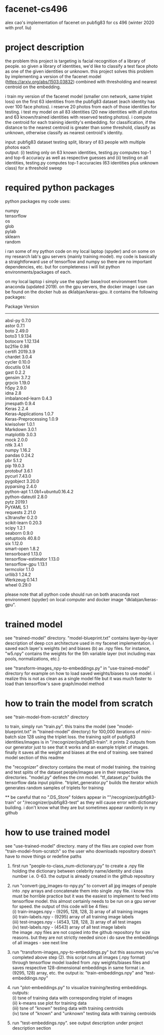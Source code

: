 # facenet-cs496
alex cao's implementation of facenet on pubfig83 for cs 496 (winter 2020 with prof. liu)

# project description
the problem this project is targeting is facial recognition of a library of people. so given a library of identities, we'd like to classify a test face photo as one of the given identities or unknown. this project solves this problem by implementing a version of the facenet model (https://arxiv.org/abs/1503.03832) combined with thresholding and nearest centroid on the embedding.

i train my version of the facenet model (smaller cnn network, same triplet loss) on the first 63 identities from the pubfig83 dataset (each identity has over 100 face photos). i reserve 20 photos from each of those identities for testing. i test my model on all 83 identities (20 new identities with all photos and 63 known/trained identities with reserved testing photos). i compute the centroid for each training identity's embedding. for classification, if the distance to the nearest centroid is greater than some threshold, classify as unknown, otherwise classify as nearest centroid's identity.

input: pubfig83 dataset testing split, library of 83 people with multiple photos each  
output: (i) testing only on 63 known identities, testing.py computes top-1 and top-6 accuracy as well as respective guesses and (ii) testing on all  identities, testing.py computes top-1 accuracies (63 identities plus unknown class) for a threshold sweep

# required python packages
python packages my code uses:

numpy  
tensorflow  
os  
glob  
pylab  
sklearn  
random  

i ran some of my python code on my local laptop (spyder) and on some on my research lab's gpu servers (mainly training model). my code is basically a straightforward use of tensorflow and numpy so there are no important dependencies, etc. but for completeness i will list python environments/packages of each. 

on my local laptop i simply use the spyder base/root environment from anaconda (updated 2019). on the gpu servers, the docker image i use can be found on the docker hub as dklabjan/keras-gpu. it contains the following packages:

Package              Version               
-------------------- ----------------------
absl-py              0.7.0                 
astor                0.7.1                 
boto                 2.49.0                
boto3                1.9.134               
botocore             1.12.134              
bz2file              0.98                  
certifi              2019.3.9              
chardet              3.0.4                 
cycler               0.10.0                
docutils             0.14                  
gast                 0.2.2                 
gensim               3.7.2                 
grpcio               1.19.0                
h5py                 2.9.0                 
idna                 2.8                   
imbalanced-learn     0.4.3                 
jmespath             0.9.4                 
Keras                2.2.4                 
Keras-Applications   1.0.7                 
Keras-Preprocessing  1.0.9                 
kiwisolver           1.0.1                 
Markdown             3.0.1                 
matplotlib           3.0.3                 
mock                 2.0.0                 
nltk                 3.4.1                 
numpy                1.16.2                
pandas               0.24.2                
pbr                  5.1.2                 
pip                  19.0.3                
protobuf             3.6.1                 
pycurl               7.43.0                
pygobject            3.20.0                
pyparsing            2.4.0                 
python-apt           1.1.0b1+ubuntu0.16.4.2   
python-dateutil      2.8.0                 
pytz                 2019.1                
PyYAML               5.1                   
requests             2.21.0                
s3transfer           0.2.0                 
scikit-learn         0.20.3                
scipy                1.2.1                 
seaborn              0.9.0                 
setuptools           40.8.0                
six                  1.12.0                
smart-open           1.8.2                 
tensorboard          1.13.0                
tensorflow-estimator 1.13.0                
tensorflow-gpu       1.13.1                
termcolor            1.1.0                 
urllib3              1.24.2                
Werkzeug             0.14.1                
wheel                0.29.0 

please note that all python code should run on both anaconda root environment (spyder) on local computer and docker image "dklabjan/keras-gpu".

# trained model
see "trained-model" directory. "model-blueprint.txt" contains layer-by-layer description of deep ccn architecture used in my facenet implementation. i saved each layer's weights (w) and biases (b) as .npy files. for instance, "w5.npy" contains the weights for the 5th variable layer (not including max pools, normalizations, etc.)

see "transform-images_npy-to-embeddings.py" in "use-trained-model" directory for example on how to load saved  weights/biases to  use model.  i realize this is not as clean as a single model file but it was much faster to load than tensorflow's save graph/model method

# how to train the model from scratch
see "train-model-from-scratch" directory

to train, simply run "train.py". this trains the model (see "model-blueprint.txt" in "trained-model" directory) for 100,000 iterations of mini-batch size 128 using the triplet loss. the training split of pubfig83 identities/images is in "/recognizer/pubfig83-train". it prints 2 outputs from our generator just to see that it works and an example triplet of images. finally it saves all the weight and biases at the end of training. see trained model section of this readme

the "recognizer" directory contains the meat of model training. the training and test splits of the dataset people/images are in their respective directories. "model.py" defines the cnn model. "tf_dataset.py" builds the tensorflow data input pipline. "triplet_generator.py" builds the iterator which generates random samples of triplets for training

** be careful that no ".DS_Store" folders appear in ""/recognizer/pubfig83-train" or "/recognizer/pubfig83-test" as they will cause error with dictionary building. i don't know what they are but sometimes appear randomly in my github

# how to use trained model
see "use-trained-model" directory. many of the files are copied over from "train-model-from-scratch" so the user who downloads repository doesn't have to move things or redefine paths

1. first run "people-to-class_num-dictionary.py" to create a .npy  file holding the dictionary between celebrity name/identity and class number i.e. 0-63. the output is already created in the github repository

2. run "convert-jpg_images-to-npy.py" to convert all jpg images of people into .npy arrays and concatenate them into single .npy file. i know this must be horrible practice but it was the easiest to implement to feed into tensorflow model. this almost certainly needs to be run on a gpu server for speed. the output of this code will be 4 files:  
(i) train-images.npy - (9295, 128, 128, 3) array of  all training images  
(ii) train-labels.npy - (9295) array of all training image labels  
(iii) test-images.npy - (4543, 128, 128, 3) array of  all test images  
(iv) test-labels.npy - (4543) array of all test image labels  
the image .npy files are not copied into the  github repository for size reasons. but they are not strictly needed since i do save the embeddings of all images - see next line

3. run "transform-images_npy-to-embeddings.py" but this assumes you've completed above step (2). this script runs all images (.npy format) through tensorflow model loaded from .npy weights/biases files and saves respective 128-dimensional embeddings in same format i.e. (9295, 128) array, etc.  the output is: "train-embeddings.npy" and "test-embeddings.npy"

4. run "plot-embeddings.py" to visualize training/testing embeddings. outputs:  
(i) tsne of training data with corresponding triplet of images   
(ii) k-means sse plot for training data  
(iii) tsne of "known" testing data with training centroids  
(iv) tsne of "known" and "unknown" testing data with training centroids

5. run "test-embeddings.npy". see output description under project description section
